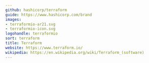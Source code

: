 ```yaml
---
github: hashicorp/terraform
guide: https://www.hashicorp.com/brand
images:
- terraformio-ar21.svg
- terraformio-icon.svg
logohandle: terraformio
sort: terraform
title: Terraform
website: https://www.terraform.io/
wikipedia: https://en.wikipedia.org/wiki/Terraform_(software)
---
```

